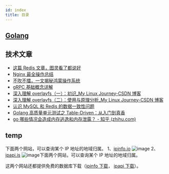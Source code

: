 ```yaml
---
id: index
title: 目录
---
```


## [Golang](go/index)

## 技术文章

- [这篇 Redis 文章，图灵看了都说好](https://mp.weixin.qq.com/s/k8agEub4qmhm3kX_TpETrA)
- [Nginx 最全操作总结](https://mp.weixin.qq.com/s/LmtHTOVOvdcnMBuxv7a9_A)
- [不吹不擂，一文揭秘鸿蒙操作系统](https://mp.weixin.qq.com/s/xQ6w1qlMjgxlP8QpF34GVA)
- [gRPC 基础概念详解](https://mp.weixin.qq.com/s/I2QHEBO26nGqhGwIw281Pg)
- [深入理解 overlayfs（一）：初识\_My Linux Journey-CSDN 博客](https://blog.csdn.net/luckyapple1028/article/details/77916194)
- [深入理解 overlayfs（二）：使用与原理分析\_My Linux Journey-CSDN 博客](https://blog.csdn.net/luckyapple1028/article/details/78075358)
- [认识 MySQL 和 Redis 的数据一致性问题](https://mp.weixin.qq.com/s/GU3cbUkI84IMwttDz16P3w)
- [Golang 高质量单元测试之 Table-Driven：从入门到真香](https://mp.weixin.qq.com/s/OX2we6WvIgXE_zTOijTs_g)
- [go 哪些情况会造成内存逃逸和内存泄露？ - 知乎 (zhihu.com)](https://www.zhihu.com/question/440402836)

## temp

下面两个网站，可以查询某个 IP 地址的地域归属。
1、[ipinfo.io](https://ipinfo.io/)
![image](https://cdn.beekka.com/blogimg/asset/202309/bg2023091501.webp)
2、[ipapi.is](https://ipapi.is/)
![image](https://cdn.beekka.com/blogimg/asset/202309/bg2023091502.webp)下面两个网站，可以查询某个 IP 地址的地域归属。

这两个网站还都提供免费的数据库下载（[ipinfo 下载](https://ipinfo.io/developers/ip-to-country-asn-database)， [ipapi 下载](https://ipapi.is/geolocation.html)）。
